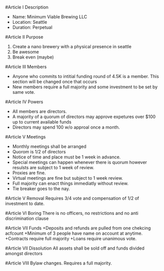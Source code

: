 #Article I Description
* Name: Minimum Viable Brewing LLC
* Location: Seattle
* Duration: Perpetual

#Article II Purpose
1. Create a nano brewery with a physical presence in seattle
2. Be awesome
3. Break even (maybe) 


#Article III Members
+ Anyone who commits to intitial funding round of 4.5K  is a member. This section will be changed once that occurs 
+ New members require a full majority and some investment to be set by same vote. 

#Article IV Powers

+ All members are directors.
+ A majority of a quorum of directors may approve expetures over $100 up to current available funds
+ Directors may spend 100 w/o approal once a month.

#Article V Meetings
+ Monthly meetings shall be arranged
+ Quorom is 1/2 of directors
+ Notice of time and place must be 1 week in advance.
+ Special meetings can happen whenever there is quorum however resulsts are subject to 1 week of review.
+ Proxies are fine. 
+ Virtual meetings are fine but subject to 1 week review.
+ Full majority can enact things immediatly without review.
+ Tie breaker goes to the nay.

#Article V Removal 
Requires 3/4 vote and compensation of 1/2 of investment to date.

#Article VI Boring
There is no officers, no restrictions and no anti discrimination clause

#Article VII Funds
+Deposits and refunds are pulled from one chekcing acfcount
+Minimum of 3 people have name on account at anytime.
+Contracts require full majority
+Loans require unanimous vote.

#Article VII Dissolution
All assets shall be sold off and funds divided amongst directors

#Article VIII Bylaw changes.
Requires a full majority.








